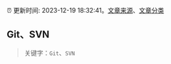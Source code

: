 :alarm_clock: 更新时间: 2023-12-19 18:32:41。[文章来源](/README.md)、[文章分类](/TAGS.md)

## Git、SVN


> 关键字：`Git`、`SVN`



